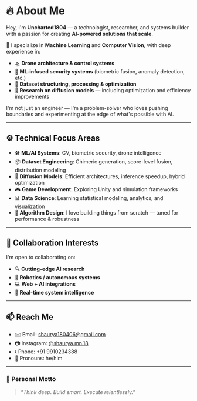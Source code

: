 # 🔥 About Me

Hey, I'm **Uncharted1804** — a technologist, researcher, and systems builder with a passion for creating **AI-powered solutions that scale**.

🧠 I specialize in **Machine Learning** and **Computer Vision**, with deep experience in:
- 🛸 **Drone architecture & control systems**
- 🔐 **ML-infused security systems** (biometric fusion, anomaly detection, etc.)
- 🧬 **Dataset structuring, processing & optimization**
- 🧪 **Research on diffusion models** — including optimization and efficiency improvements

I'm not just an engineer — I'm a problem-solver who loves pushing boundaries and experimenting at the edge of what's possible with AI.

---

## ⚙️ Technical Focus Areas

- 🛠️ **ML/AI Systems**: CV, biometric security, drone intelligence  
- 📦 **Dataset Engineering**: Chimeric generation, score-level fusion, distribution modeling  
- 🔁 **Diffusion Models**: Efficient architectures, inference speedup, hybrid optimization  
- 🎮 **Game Development**: Exploring Unity and simulation frameworks  
- 📊 **Data Science**: Learning statistical modeling, analytics, and visualization  
- 🧱 **Algorithm Design**: I love building things from scratch — tuned for performance & robustness  

---

## 🧩 Collaboration Interests

I'm open to collaborating on:
- 🔍 **Cutting-edge AI research**
- 🧠 **Robotics / autonomous systems**
- 💻 **Web + AI integrations**
- 🔄 **Real-time system intelligence**

---

## 📫 Reach Me

- ✉️ Email: [shaurya180406@gmail.com](mailto:shaurya180406@gmail.com)  
- 📷 Instagram: [@shaurya.mn.18](https://instagram.com/shaurya.mn.18)  
- 📞 Phone: +91 9910234388  
- 🧔 Pronouns: he/him  

---

### 💭 Personal Motto  
> *“Think deep. Build smart. Execute relentlessly.”*

